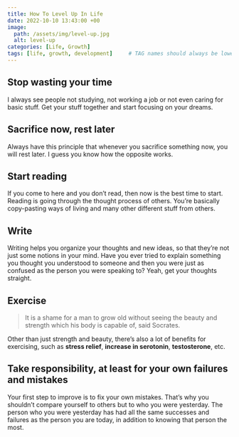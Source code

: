 ```yaml
---
title: How To Level Up In Life
date: 2022-10-10 13:43:00 +00
image:
  path: /assets/img/level-up.jpg
  alt: level-up
categories: [Life, Growth]
tags: [life, growth, development]     # TAG names should always be lowercase
---
```



## Stop wasting your time

I always see people not studying, not working a job or not even caring for basic stuff. Get your stuff together and start focusing on your dreams.

## Sacrifice now, rest later

Always have this principle that whenever you sacrifice something now, you will rest later. I guess you know how the opposite works.

## Start reading

If you come to here and you don’t read, then now is the best time to start. Reading is going through the thought process of others. You’re basically copy-pasting ways of living and many other different stuff from others.

## Write

Writing helps you organize your thoughts and new ideas, so that they’re not just some notions in your mind. Have you ever tried to explain something you thought you understood to someone and then you were just as confused as the person you were speaking to? Yeah, get your thoughts straight.

## Exercise

> It is a shame for a man to grow old without seeing the beauty and strength which his body is capable of, said Socrates. 

Other than just strength and beauty, there’s also a lot of benefits for exercising, such as **stress relief**, **increase in serotonin**, **testosterone**, etc.

## Take responsibility, at least for your own failures and mistakes

Your first step to improve is to fix your own mistakes. That’s why you shouldn’t compare yourself to others but to who you were yesterday. The person who you were yesterday has had all the same successes and failures as the person you are today, in addition to knowing that person the most.
